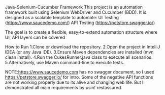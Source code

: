 Java-Selenium-Cucumber Framework
  This project is an automation framework built using Selenium WebDriver and Cucumber (BDD).
  It is designed as a scalable template to automate:
    UI Testing (https://www.saucedemo.com/)
    API Testing (https://petstore.swagger.io/)

  The goal is to create a flexible, easy-to-extend automation structure where UI, API layers can be covered

How to Run
  1.Clone or download the repository.
  2.Open the project in IntelliJ IDEA (or any Java IDE).
  3.Ensure Maven dependencies are installed (mvn clean install).
  4.Run the CukesRunner.java class to execute all scenarios.
  5.Alternatively, use Maven command-line to execute tests.

NOTE:https://www.saucedemo.com has no swagger document, so I used https://petstore.swagger.io/ for intro. Some of the negative API functions are not working properly due to its alive and changing web life. But I demonstrated all main requirements by usinf restassured.


  
